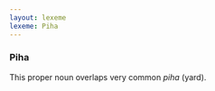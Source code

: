 ```yaml
---
layout: lexeme
lexeme: Piha
---
```


###  Piha 
This proper noun overlaps  very common *piha* (yard).

